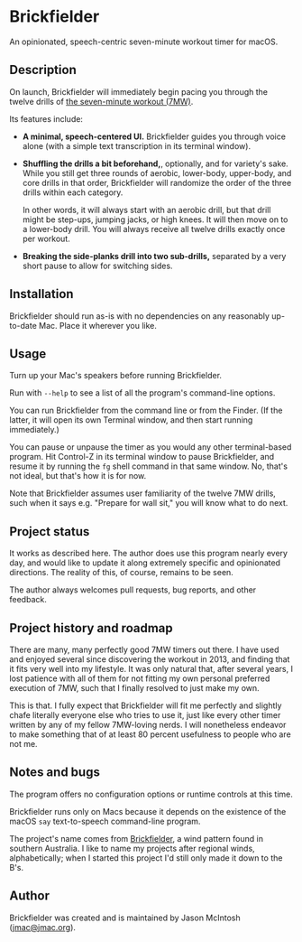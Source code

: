 # Brickfielder

An opinionated, speech-centric seven-minute workout timer for macOS.

## Description

On launch, Brickfielder will immediately begin pacing you through the twelve drills of [the seven-minute workout (7MW)](http://fogknife.com/2015-01-11-seven-minute-workout.html).

Its features include:

* **A minimal, speech-centered UI.** Brickfielder guides you through voice alone (with a simple text transcription in its terminal window).

* **Shuffling the drills a bit beforehand,**, optionally, and for variety's sake. While you still get three rounds of aerobic, lower-body, upper-body, and core drills in that order, Brickfielder will randomize the order of the three drills within each category.

    In other words, it will always start with an aerobic drill, but that drill might be step-ups, jumping jacks, or high knees. It will then move on to a lower-body drill. You will always receive all twelve drills exactly once per workout.
    
* **Breaking the side-planks drill into two sub-drills,** separated by a very short pause to allow for switching sides.

## Installation

Brickfielder should run as-is with no dependencies on any reasonably up-to-date Mac. Place it wherever you like.

## Usage

Turn up your Mac's speakers before running Brickfielder.

Run with `--help` to see a list of all the program's command-line options.

You can run Brickfielder from the command line or from the Finder. (If the latter, it will open its own Terminal window, and then start running immediately.)

You can pause or unpause the timer as you would any other terminal-based program. Hit Control-Z in its terminal window to pause Brickfielder, and resume it by running the `fg` shell command in that same window. No, that's not ideal, but that's how it is for now.

Note that Brickfielder assumes user familiarity of the twelve 7MW drills, such when it says e.g. "Prepare for wall sit," you will know what to do next.

## Project status

It works as described here. The author does use this program nearly every day, and would like to update it along extremely specific and opinionated directions. The reality of this, of course, remains to be seen.

The author always welcomes pull requests, bug reports, and other feedback.

## Project history and roadmap

There are many, many perfectly good 7MW timers out there. I have used and enjoyed several since discovering the workout in 2013, and finding that it fits very well into my lifestyle. It was only natural that, after several years, I lost patience with all of them for not fitting my own personal preferred execution of 7MW, such that I finally resolved to just make my own.

This is that. I fully expect that Brickfielder will fit me perfectly and slightly chafe literally everyone else who tries to use it, just like every other timer written by any of my fellow 7MW-loving nerds. I will nonetheless endeavor to make something that of at least 80 percent usefulness to people who are not me.

## Notes and bugs

The program offers no configuration options or runtime controls at this time.

Brickfielder runs only on Macs because it depends on the existence of the macOS `say` text-to-speech command-line program.

The project's name comes from [Brickfielder](https://en.wikipedia.org/wiki/Brickfielder), a wind pattern found in southern Australia. I like to name my projects after regional winds, alphabetically; when I started this project I'd still only made it down to the B's.

## Author

Brickfielder was created and is maintained by Jason McIntosh (jmac@jmac.org).
